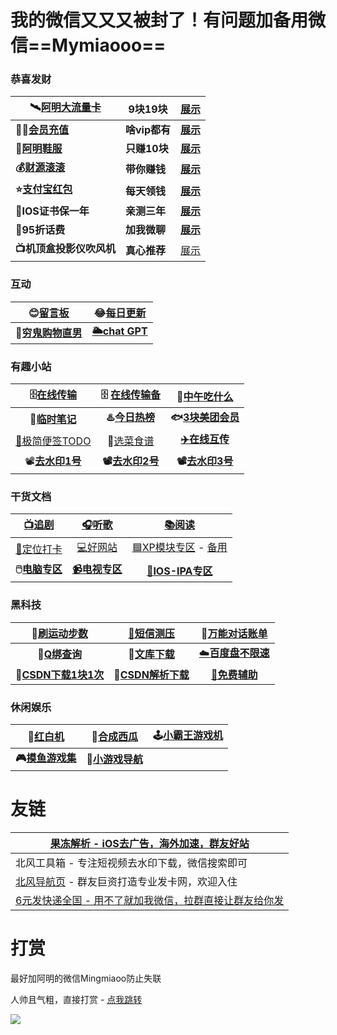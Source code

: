 # 我的微信又又又被封了！有问题加备用微信==Mymiaooo==

### 恭喜发财

| **🛰️[阿明大流量卡](https://haokawx.lot-ml.com/Product/Index/235198)** | **9块19块**   | **[展示](https://pic.rmb.bdstatic.com/bjh/user/ab6aac09a150aeae7975504b0efa3bcb.jpeg)** |
| ------------------------------------------------------------ | ------------- | ------------------------------------------------------------ |
| **🙆‍♂️[会员充值](http://shangzhang.99kami.com?parent_code=1005451)** | **啥vip都有** | **[展示](https://pic.rmb.bdstatic.com/bjh/user/7cbab56804a197c51ae78d610810cd1b.jpeg)** |
| **👟[阿明鞋服](https://picshack.net/ib/XuVcIDOOKY.jpg "阿明鞋服")** | **只赚10块**  | **[展示](https://support.qq.com/products/411304/post/170464300074834145/)** |
| **💰[财源滚滚](https://wk.haoruan.cc/doc/132/)**              | **带你赚钱**  | **[展示](https://pic.rmb.bdstatic.com/bjh/user/9d07da10116e0ca35c48b76e63d8ea29.jpeg)** |
| **⭐[支付宝红包](https://bj.haoruan.cc)**                     | **每天领钱**  | **[展示](https://pic.rmb.bdstatic.com/bjh/user/1a1bb95075efd23121f4b5261c3cacc7.jpeg)** |
| **🍎IOS证书保一年**                                           | **亲测三年**  | **[展示](https://pic.rmb.bdstatic.com/bjh/user/3f0ed6d7c79400dd9534cfc078ef5125.jpeg)** |
| **🤑95折话费**                                                | **加我微聊**  | **[展示](https://pic.rmb.bdstatic.com/bjh/user/1523797bc6fcf4833993b9a792253f89.jpeg)** |
| **📺机顶盒投影仪吹风机**                                      | **真心推荐**  | [展示](https://wp.haoruan.cc/%E6%95%99%E7%A8%8B%E8%A7%86%E9%A2%91/%E8%A7%86%E9%A2%91%E6%95%99%E7%A8%8B/%E4%BA%A7%E5%93%81%E5%B1%95%E7%A4%BA) |

### 互动

|       😊[留言板](https://support.qq.com/product/411304)       |   😂[每日更新](https://wk.haoruan.cc/doc/143/)   |
| :----------------------------------------------------------: | :---------------------------------------------: |
| **👻[穷鬼购物直男](https://flowus.cn/haoruan/share/821bd9ed-93f9-4425-9489-05680ca73790)** | **[🌥️chat GPT](https://wk.haoruan.cc/doc/104/)** |

### 有趣小站

|       🗄️[在线传输](http://www.wkkc.vip/)       | 🗄️ [在线传输备](https://easychuan.cn/ "备用") |             🍚[中午吃什么](http://chishenme.xyz/)             |
| :-------------------------------------------: | :------------------------------------------: | :----------------------------------------------------------: |
|     **📒[临时笔记](https://bijici.com/)**      |    **♨️[今日热榜](https://tophub.today/)**    | **🐟[3块美团会员](https://flowus.cn/haoruan/share/1e16994c-1ef4-47f9-9c21-21c6c3ba01a0)** |
| [📑极简便签TODO](https://www.ricocc.com/todo/) |   🍛[选菜食谱](https://cook.yunyoujun.cn/)    |              **[✈️在线互传](https://yunge.in/)**              |
|  📽️[**去水印1号**](https://dy.kukutool.com/)   |   **📽️[去水印2号](https://api.spapi.cn/)**    |        **📽️[去水印3号](https://www.dy114.com/douyin)**        |

### 干货文档

|   [📺**追剧**](https://wk.haoruan.cc/doc/103/)   |   [🎧**听歌**](https://wk.haoruan.cc/doc/101/)   |          [📚**阅读**](https://wk.haoruan.cc/doc/99/)          |
| :---------------------------------------------: | :---------------------------------------------: | :----------------------------------------------------------: |
|   [🧭定位打卡](https://wk.haoruan.cc/doc/63/)    |    [💻好网站](https://wk.haoruan.cc/doc/116/)    | [🟦XP模块专区](https://flowery-espadrille-695.notion.site/XP-a7667b75eafb4ebb9c5dd23784e98bee) - [备用](https://www.yuque.com/yuqueyonghuxd6cxl/qdzxvy/bgbnhio8qwwgbypv) |
| **🖱️[电脑专区](https://wk.haoruan.cc/doc/112/)** | [**📹电视专区**](https://wk.haoruan.cc/doc/100/) |      [🍎**IOS-IPA专区**](https://wk.haoruan.cc/doc/105/)      |

### 黑科技

|           🏃[刷运动步数](https://mfshuabu.com/)           |        [📵短信测压](https://text.is/dxcy)        | 💭[万能对话账单](https://tool.dvgod.com/index.html)  |
| :------------------------------------------------------: | :---------------------------------------------: | :-------------------------------------------------: |
|     **🐧[Q绑查询](https://zy.xywlapi.cc/home.html)**      | **📃[文库下载](https://wk.haoruan.cc/doc/111/)** | [☁️**百度盘不限速**](https://wk.haoruan.cc/doc/110/) |
| **🔻[CSDN下载1块1次](https://www.zhanghuanglong.com/dl)** |   **🔻[CSDN解析下载](https://dl.zzyyww.cn/)**    |        **[🧱免费辅助](https://text.is/mffz)**        |

### 休闲娱乐

|     🐲[红白机](https://nes.heheda.top/)     | 🍉[合成西瓜](http://tool.liumingye.cn/watermelon//) | 🕹️[小霸王游戏机](https://www.yikm.net/) |
| :----------------------------------------: | :------------------------------------------------: | :------------------------------------: |
| **🎮[摸鱼游戏集](https://www.wesane.com/)** |      **🎰[小游戏导航](https://games.imc.re/)**      |                                        |



# 友链

| [果冻解析 - iOS去广告，海外加速，群友好站](https://dns.66a.net/) |
| ------------------------------------------------------------ |
| 北风工具箱 - 专注短视频去水印下载，微信搜索即可              |
| [北风导航页](http://kw.2345faka.com/index "北风导航页") - 群友巨资打造专业发卡网，欢迎入住 |
| [6元发快递全国 - 用不了就加我微信，拉群直接让群友给你发](https://mx.qrurl.net/s/2312294o5UKR) |



# 打赏

最好加阿明的微信Mingmiaoo防止失联

人帅且气粗，直接打赏 - [点我跳转](https://support.qq.com/product/411304)

![](https://bj.bcebos.com/baidu-rmb-video-cover-1/697e5f59075733a410ee92b1142fe08f.png)
